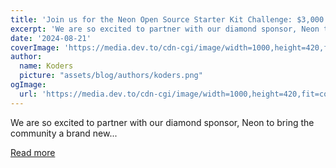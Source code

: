 ```yaml
---
title: 'Join us for the Neon Open Source Starter Kit Challenge: $3,000 in Prizes!'
excerpt: 'We are so excited to partner with our diamond sponsor, Neon to bring the community a brand new...'
date: '2024-08-21'
coverImage: 'https://media.dev.to/cdn-cgi/image/width=1000,height=420,fit=cover,gravity=auto,format=auto/https%3A%2F%2Fdev-to-uploads.s3.amazonaws.com%2Fuploads%2Farticles%2F92qljx6im03l7ce0dnta.png'
author:
  name: Koders
  picture: "assets/blog/authors/koders.png"
ogImage:
  url: 'https://media.dev.to/cdn-cgi/image/width=1000,height=420,fit=cover,gravity=auto,format=auto/https%3A%2F%2Fdev-to-uploads.s3.amazonaws.com%2Fuploads%2Farticles%2F92qljx6im03l7ce0dnta.png'
---
```


We are so excited to partner with our diamond sponsor, Neon to bring the community a brand new...

[Read more](https://dev.to/devteam/join-us-for-the-neon-open-source-starter-kit-challenge-3000-in-prizes-3oe2)
